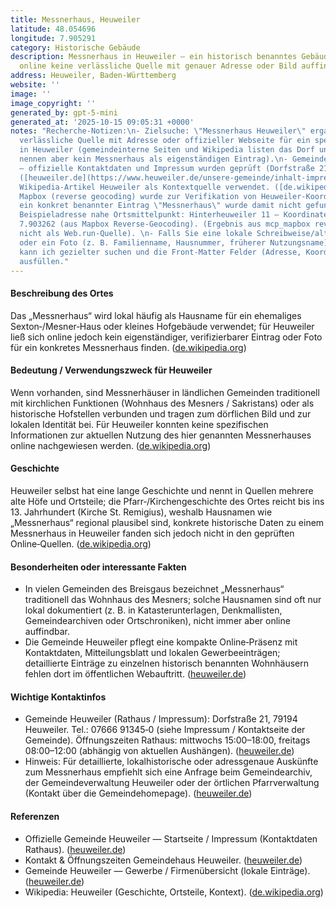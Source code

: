 ```yaml
---
title: Messnerhaus, Heuweiler
latitude: 48.054696
longitude: 7.905291
category: Historische Gebäude
description: Messnerhaus in Heuweiler — ein historisch benanntes Gebäude/Sexton‑Haus;
  online keine verlässliche Quelle mit genauer Adresse oder Bild auffindbar.
address: Heuweiler, Baden-Württemberg
website: ''
image: ''
image_copyright: ''
generated_by: gpt-5-mini
generated_at: '2025-10-15 09:05:31 +0000'
notes: "Recherche-Notizen:\n- Zielsuche: \"Messnerhaus Heuweiler\" ergab keine eindeutige,
  verlässliche Quelle mit Adresse oder offizieller Webseite für ein spezifisches „Messnerhaus“
  in Heuweiler (gemeindeinterne Seiten und Wikipedia listen das Dorf und seine Höfe,
  nennen aber kein Messnerhaus als eigenständigen Eintrag).\n- Gemeinde Heuweiler
  — offizielle Kontaktdaten und Impressum wurden geprüft (Dorfstraße 21, 79194 Heuweiler).
  ([heuweiler.de](https://www.heuweiler.de/unsere-gemeinde/inhalt-impressum/impressum?utm_source=openai))\n-
  Wikipedia-Artikel Heuweiler als Kontextquelle verwendet. ([de.wikipedia.org](https://de.wikipedia.org/wiki/Heuweiler?utm_source=openai))\n-
  Mapbox (reverse geocoding) wurde zur Verifikation von Heuweiler‑Koordinaten verwendet;
  ein konkret benannter Eintrag \"Messnerhaus\" wurde damit nicht gefunden. Gefundene
  Beispieladresse nahe Ortsmittelpunkt: Hinterheuweiler 11 — Koordinaten 48.04533,
  7.903262 (aus Mapbox Reverse‑Geocoding). (Ergebnis aus mcp_mapbox reverse_geocode_tool,
  nicht als Web.run‑Quelle). \n- Falls Sie eine lokale Schreibweise/alternative Bezeichnung
  oder ein Foto (z. B. Familienname, Hausnummer, früherer Nutzungsname) angeben können,
  kann ich gezielter suchen und die Front‑Matter Felder (Adresse, Koordinaten, Bild)
  ausfüllen."
---
```

#### Beschreibung des Ortes
Das „Messnerhaus“ wird lokal häufig als Hausname für ein ehemaliges Sexton‑/Mesner‑Haus oder kleines Hofgebäude verwendet; für Heuweiler ließ sich online jedoch kein eigenständiger, verifizierbarer Eintrag oder Foto für ein konkretes Messnerhaus finden. ([de.wikipedia.org](https://de.wikipedia.org/wiki/Heuweiler?utm_source=openai))

#### Bedeutung / Verwendungszweck für Heuweiler
Wenn vorhanden, sind Messnerhäuser in ländlichen Gemeinden traditionell mit kirchlichen Funktionen (Wohnhaus des Mesners / Sakristans) oder als historische Hofstellen verbunden und tragen zum dörflichen Bild und zur lokalen Identität bei. Für Heuweiler konnten keine spezifischen Informationen zur aktuellen Nutzung des hier genannten Messnerhauses online nachgewiesen werden. ([de.wikipedia.org](https://de.wikipedia.org/wiki/Heuweiler?utm_source=openai))

#### Geschichte
Heuweiler selbst hat eine lange Geschichte und nennt in Quellen mehrere alte Höfe und Ortsteile; die Pfarr‑/Kirchengeschichte des Ortes reicht bis ins 13. Jahrhundert (Kirche St. Remigius), weshalb Hausnamen wie „Messnerhaus“ regional plausibel sind, konkrete historische Daten zu einem Messnerhaus in Heuweiler fanden sich jedoch nicht in den geprüften Online‑Quellen. ([de.wikipedia.org](https://de.wikipedia.org/wiki/Heuweiler?utm_source=openai))

#### Besonderheiten oder interessante Fakten
- In vielen Gemeinden des Breisgaus bezeichnet „Messnerhaus“ traditionell das Wohnhaus des Mesners; solche Hausnamen sind oft nur lokal dokumentiert (z. B. in Katasterunterlagen, Denkmallisten, Gemeindearchiven oder Ortschroniken), nicht immer aber online auffindbar.  
- Die Gemeinde Heuweiler pflegt eine kompakte Online‑Präsenz mit Kontaktdaten, Mitteilungsblatt und lokalen Gewerbeeinträgen; detaillierte Einträge zu einzelnen historisch benannten Wohnhäusern fehlen dort im öffentlichen Webauftritt. ([heuweiler.de](https://www.heuweiler.de/?utm_source=openai))

#### Wichtige Kontaktinfos
- Gemeinde Heuweiler (Rathaus / Impressum): Dorfstraße 21, 79194 Heuweiler. Tel.: 07666 91345‑0 (siehe Impressum / Kontaktseite der Gemeinde). Öffnungszeiten Rathaus: mittwochs 15:00–18:00, freitags 08:00–12:00 (abhängig von aktuellen Aushängen). ([heuweiler.de](https://www.heuweiler.de/unsere-gemeinde/inhalt-impressum/impressum?utm_source=openai))
- Hinweis: Für detaillierte, lokalhistorische oder adressgenaue Auskünfte zum Messnerhaus empfiehlt sich eine Anfrage beim Gemeindearchiv, der Gemeindeverwaltung Heuweiler oder der örtlichen Pfarrverwaltung (Kontakt über die Gemeindehomepage). ([heuweiler.de](https://www.heuweiler.de/?utm_source=openai))

#### Referenzen
- Offizielle Gemeinde Heuweiler — Startseite / Impressum (Kontaktdaten Rathaus). ([heuweiler.de](https://www.heuweiler.de/unsere-gemeinde/inhalt-impressum/impressum?utm_source=openai))  
- Kontakt & Öffnungszeiten Gemeindehaus Heuweiler. ([heuweiler.de](https://www.heuweiler.de/buerger-rathaus/verwaltung/kontakt-oeffnungszeiten?utm_source=openai))  
- Gemeinde Heuweiler — Gewerbe / Firmenübersicht (lokale Einträge). ([heuweiler.de](https://www.heuweiler.de/unsere-gemeinde/gewerbe?utm_source=openai))  
- Wikipedia: Heuweiler (Geschichte, Ortsteile, Kontext). ([de.wikipedia.org](https://de.wikipedia.org/wiki/Heuweiler?utm_source=openai))